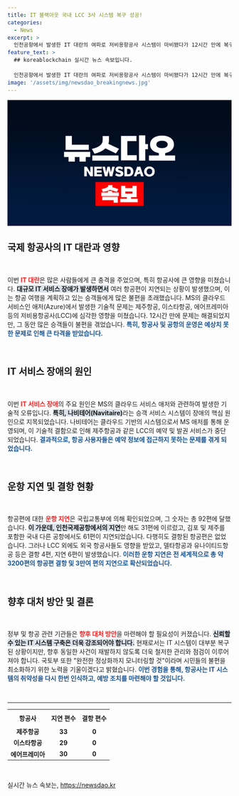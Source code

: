 ```yaml
---
title: IT 블랙아웃 국내 LCC 3사 시스템 복구 성공!
categories:
  - News
excerpt: >
  인천공항에서 발생한 IT 대란의 여파로 저비용항공사 시스템이 마비됐다가 12시간 만에 복구됐다. 이번 사태는 마이크로소프트 클라우드 문제로, 세계적으로 항공편 3200편이 결항되며 대혼잡이 발생했다.
feature_text: >
  ## koreablockchain 실시간 뉴스 속보입니다.

  인천공항에서 발생한 IT 대란의 여파로 저비용항공사 시스템이 마비됐다가 12시간 만에 복구됐다. 이번 사태는 마이크로소프트 클라우드 문제로, 세계적으로 항공편 3200편이 결항되며 대혼잡이 발생했다.
image: '/assets/img/newsdao_breakingnews.jpg'
---
```


<p><img src="/assets/img/newsdao_breakingnews.jpg" alt="koreablockchain 속보" /></p>

<h2 data-ke-size="size26">국제 항공사의 IT 대란과 영향</h2>

<p data-ke-size="size16">&nbsp;</p>

<p>이번 <b><span style="color: #ee2323;">IT 대란</span></b>은 많은 사람들에게 큰 충격을 주었으며, 특히 항공사에 큰 영향을 미쳤습니다. <b><span style="background-color: #21538527;">대규모 IT 서비스 장애가 발생하면서</span></b> 여러 항공편이 지연되는 상황이 발생했으며, 이는 항공 여행을 계획하고 있는 승객들에게 많은 불편을 초래했습니다. MS의 클라우드 서비스인 애저(Azure)에서 발생한 기술적 문제는 제주항공, 이스타항공, 에어프레미아 등의 저비용항공사(LCC)에 심각한 영향을 미쳤습니다. 12시간 만에 문제는 해결되었지만, 그 동안 많은 승객들이 불편을 겪었습니다. <b><span style="color: #1a5490;">특히, 항공사 및 공항의 운영은 예상치 못한 문제로 인해 큰 타격을 받았습니다.</span></b></p>

<p data-ke-size="size16">&nbsp;</p>

<h2 data-ke-size="size26">IT 서비스 장애의 원인</h2>

<p data-ke-size="size16">&nbsp;</p>

<p>이번 <b><span style="color: #ee2323;">IT 서비스 장애</span></b>의 주요 원인은 MS의 클라우드 서비스 애저와 관련하여 발생한 기술적 오류입니다. <b><span style="background-color: #21538527;">특히, 나비테어(Navitaire)</span></b>라는 승객 서비스 시스템이 장애의 핵심 원인으로 지목되었습니다. 나비테어는 클라우드 기반의 시스템으로서 MS 애저를 통해 운영되며, 이 기술적 결함으로 인해 제주항공과 같은 LCC의 예약 및 발권 서비스가 중단되었습니다. <b><span style="color: #1a5490;">결과적으로, 항공 사용자들은 예약 정보에 접근하지 못하는 문제를 겪게 되었습니다.</span></b></p>

<p data-ke-size="size16">&nbsp;</p>

<h2 data-ke-size="size26">운항 지연 및 결항 현황</h2>

<p data-ke-size="size16">&nbsp;</p>

<p>항공편에 대한 <b><span style="color: #ee2323;">운항 지연</span></b>은 국립교통부에 의해 확인되었으며, 그 숫자는 총 92편에 달했습니다. <b><span style="background-color: #21538527;">이 가운데, 인천국제공항에서의 지연</span></b>만 해도 31편에 이르렀고, 김포 및 제주를 포함한 국내 다른 공항에서도 61편이 지연되었습니다. 다행히도 결항된 항공편은 없었습니다. 그러나 LCC 외에도 외국 항공사들도 영향을 받았고, 델타항공과 유나이티드항공 등은 결항 4편, 지연 6편이 발생했습니다. <b><span style="color: #1a5490;">이러한 운항 지연은 전 세계적으로 총 약 3200편의 항공편 결항 및 3만여 편의 지연으로 확산되었습니다.</span></b></p>

<p data-ke-size="size16">&nbsp;</p>

<h2 data-ke-size="size26">향후 대처 방안 및 결론</h2>

<p data-ke-size="size16">&nbsp;</p>

<p>정부 및 항공 관련 기관들은 <b><span style="color: #ee2323;">향후 대처 방안</span></b>을 마련해야 할 필요성이 커졌습니다. <b><span style="background-color: #21538527;">신뢰할 수 있는 IT 시스템 구축은 더욱 강조되어야 합니다.</span></b> 현재로서는 IT 시스템이 대부분 복구된 상황이지만, 향후 동일한 사건이 재발하지 않도록 더욱 철저한 관리와 점검이 이루어져야 합니다. 국토부 또한 "완전한 정상화까지 모니터링할 것"이라며 시민들의 불편을 최소화하기 위한 노력을 기울이겠다고 밝혔습니다. <b><span style="color: #1a5490;">이번 경험을 통해, 항공사는 IT 시스템의 취약성을 다시 한번 인식하고, 예방 조치를 마련해야 할 것입니다.</span></b></p>

<p data-ke-size="size16">&nbsp;</p>

<hr />

<table style="width: 100%; border-collapse: collapse;">
    <tr>
        <th style="text-align: center; height: 30px;"><b>항공사</b></th>
        <th style="text-align: center; height: 30px;"><b>지연 편수</b></th>
        <th style="text-align: center; height: 30px;"><b>결항 편수</b></th>
    </tr>
    <tr>
        <td style="text-align: center; height: 17px;"><b>제주항공</b></td>
        <td style="text-align: center; height: 17px;"><b>33</b></td>
        <td style="text-align: center; height: 17px;"><b>0</b></td>
    </tr>
    <tr>
        <td style="text-align: center; height: 17px;"><b>이스타항공</b></td>
        <td style="text-align: center; height: 17px;"><b>29</b></td>
        <td style="text-align: center; height: 17px;"><b>0</b></td>
    </tr>
    <tr>
        <td style="text-align: center; height: 17px;"><b>에어프레미아</b></td>
        <td style="text-align: center; height: 17px;"><b>30</b></td>
        <td style="text-align: center; height: 17px;"><b>0</b></td>
    </tr>
</table>

<p data-ke-size="size16">&nbsp;</p> 
실시간 뉴스 속보는, <a href="https://newsdao.kr" rel="dofollow">https://newsdao.kr</a>


